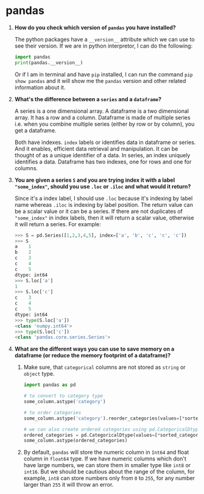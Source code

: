 # pandas

1. **How do you check which version of `pandas` you have installed?**

    The python packages have a `__version__` attribute which we can use to see their version. If we are in python interpretor, I can do the following:

    ```python
    import pandas
    print(pandas.__version__)
    ```
    Or if I am in terminal and have `pip` installed, I can run the command `pip show pandas` and it will show me the `pandas` version and other related information about it.

2. **What's the difference between a `series` and a `dataframe`?**

    A series is a one dimensional array. A dataframe is a two dimensional array. It has a row and a column. Dataframe is made of multiple series i.e. when you combine multiple series (either by row or by column), you get a dataframe.

    Both have indexes. `index` labels or identifies data in dataframe or series. And it enables, efficient data retrieval and manipulation. It can be thought of as a unique identifier of a data. In series, an index uniquely identifies a data. Dataframe has two indexes, one for rows and one for columns.

3. **You are given a series `S` and you are trying index it with a label `"some_index"`, should you use `.loc` or `.iloc` and what would it return?**

    Since it's a index label, I should use `.loc` because it's indexing by label name whereas `.iloc` is indexing by label position. The return value can be a scalar value or it can be a series. If there are not duplicates of `"some_index"` in index labels, then it will return a scalar value, otherwise it will return a series. For example:

    ```python
    >>> S = pd.Series([1,2,3,4,5], index=['a', 'b', 'c', 'c', 'c'])
    >>> S
    a    1
    b    2
    c    3
    c    4
    c    5
    dtype: int64
    >>> S.loc['a']
    1
    >>> S.loc['c']
    c    3
    c    4
    c    5
    dtype: int64
    >>> type(S.loc['a'])
    <class 'numpy.int64'>
    >>> type(S.loc['c'])
    <class 'pandas.core.series.Series'>
    ```
4. **What are the different ways you can use to save memory on a dataframe (or reduce the memory footprint of a dataframe)?**

    1. Make sure, that `categorical` columns are not stored as `string` or `object` type. 

        ```python
        import pandas as pd 

        # to convert to category type
        some_column.astype('category')

        # to order categories 
        some_column.astype('category').reorder_categories(values=[*sorted_categories], ordered=True)

        # we can also create ordered categories using pd.CategoricalDtype
        ordered_categories = pd.CategoricalDtype(values=[*sorted_categories], ordered=True)
        some_column.astype(ordered_categories)
        ```

    2. By default, `pandas` will store the numeric column in `Int64` and float column in `float64` type. If we have numeric columns which don't have large numbers, we can store them in smaller type like `int8` or `int16`. But we should be cautious about the range of the column, for example, `int8` can store numbers only from `0` to `255`, for any number larger than `255` it will throw an error.
